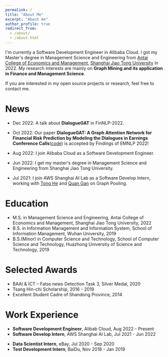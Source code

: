 ```yaml
---
permalink: /
title: "About Me"
excerpt: "About me"
author_profile: true
redirect_from: 
  - /about/
  - /about.html
---
```


I'm currently a Software Development Engineer in Alibaba Cloud. I got my Master's degree in Management Science and Engineering from [Antai College of Economics and Management](https://www.acem.sjtu.edu.cn/en/), [Shanghai Jiao Tong University](https://en.sjtu.edu.cn/) in 2022. My research interests are mainly on **Graph Mining and its application in Finance and Management Science**. 

If you are interested in my open source projects or research, feel free to contact me.

# News

- Dec 2022: A talk about **DialogueGAT** in FinNLP-2022.

- Oct 2022: Our paper **DialogueGAT: A Graph Attention Network for Financial Risk Prediction by Modeling the Dialogues in Earnings Conference Calls**([code](https://github.com/sangyx/DialogueGAT)) is accepted by Findings of EMNLP 2022!

- Aug 2022: I join Alibaba Cloud as a Software Development Engineer.

- Jun 2022: I get my master's degree in Management Science and Engineering from Shanghai Jiao Tong University.

- Jul 2021: I join AWS Shanghai AI Lab as a Software Develop Intern, working with [Tong He](https://hetong007.github.io/) and [Quan Gan](https://www.amazon.science/author/quan-gan) on Graph Pooling.

# Education

- M.S. in Management Science and Engineering, Antai College of Economics and Management, Shanghai Jiao Tong University, 2022
- B.S. in Information Management and Information System, School of Information Management, Wuhan University, 2019
- B.S.(Minor) in Computer Science and Technology, School of Computer Science and Technology, Huazhong University of Science and Technology, 2019

# Selected Awards
- BAAI & ICT – False news Detection Task 3, Silver Medal, 2020
- Tsang Hin-chi Scholarship, 2016 - 2019
- Excellent Student Cadre of Shandong Province, 2014

# Work Experience

- **Software Development Engineer**, Alibab Cloud, Aug 2022 - Present
- **Software Develop Intern**, AWS Shanghai AI Lab, Jul 2021 - Jun 2022 
* **Data Scientist Intern**, eBay, Jul 2020 - Sep 2020
* **Test Development Intern**, BaiDu, Nov 2018 - Jan 2019
